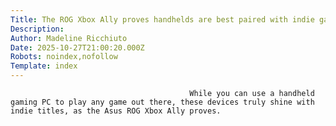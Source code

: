 ```yaml
---
Title: The ROG Xbox Ally proves handhelds are best paired with indie games, not AAA titles
Description: 
Author: Madeline Ricchiuto
Date: 2025-10-27T21:00:20.000Z
Robots: noindex,nofollow
Template: index
---
```


                                            While you can use a handheld gaming PC to play any game out there, these devices truly shine with indie titles, as the Asus ROG Xbox Ally proves.
                                        